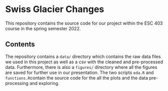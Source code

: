 ﻿# Swiss Glacier Changes

This repository contains the source code for our project within the ESC 403 course in the spring semester 2022.
 
## Contents

The repository contains a `data/` directory which contains the raw data files we used in this project as well as a csv with the cleaned and pre-processed data. Furthermore, there is also a `figures/` directory where all the figures are saved for further use in our presentation. The two scripts `eda.R` and `functions.R`contain the source code for the all the plots and the data pre-processing and exploring. 



